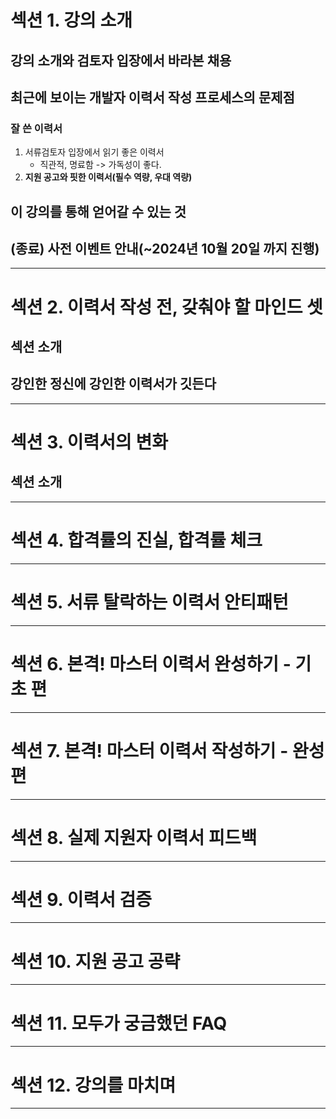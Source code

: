 # 섹션 1. 강의 소개
## 강의 소개와 검토자 입장에서 바라본 채용
## 최근에 보이는 개발자 이력서 작성 프로세스의 문제점
### 잘 쓴 이력서
1. 서류검토자 입장에서 읽기 좋은 이력서
	- 직관적, 명료함 -> 가독성이 좋다.
2. **지원 공고와 핏한 이력서(필수 역량, 우대 역량)**
## 이 강의를 통해 얻어갈 수 있는 것
## (종료) 사전 이벤트 안내(~2024년 10월 20일 까지 진행)
****
# 섹션 2. 이력서 작성 전, 갖춰야 할 마인드 셋
## 섹션 소개
## 강인한 정신에 강인한 이력서가 깃든다

****
# 섹션 3. 이력서의 변화
## 섹션 소개

****
# 섹션 4. 합격률의 진실, 합격률 체크

****
# 섹션 5. 서류 탈락하는 이력서 안티패턴

****
# 섹션 6. 본격! 마스터 이력서 완성하기 - 기초 편

****
# 섹션 7. 본격! 마스터 이력서 작성하기 - 완성 편

****
# 섹션 8. 실제 지원자 이력서 피드백

****
# 섹션 9. 이력서 검증

****
# 섹션 10. 지원 공고 공략

****
# 섹션 11. 모두가 궁금했던 FAQ

****
# 섹션 12. 강의를 마치며

****